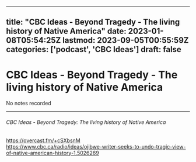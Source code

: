 
---
title: "CBC Ideas - Beyond Tragedy - The living history of Native America"
date: 2023-01-08T05:54:25Z
lastmod: 2023-09-05T00:55:59Z
categories: ['podcast', 'CBC Ideas']
draft: false
---


# CBC Ideas - Beyond Tragedy - The living history of Native America

No notes recorded

- - -
###### CBC Ideas - Beyond Tragedy: The living history of Native America

https://overcast.fm/+cSXbsnM   
https://www.cbc.ca/radio/ideas/ojibwe-writer-seeks-to-undo-tragic-view-of-native-american-history-1.5026269

<!-- #public #podcast #CBC Ideas# -->

<!-- {BearID:16952488-62C9-4AB0-AB2F-07790226242D-28016-00002D97CA972DB1} -->
